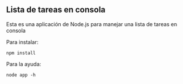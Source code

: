 ## Lista de tareas en consola

Esta es una aplicación de Node.js para manejar una lista de tareas en consola

Para instalar:

```
npm install
```

Para la ayuda:
```
node app -h
```